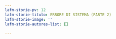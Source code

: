 ```yaml
---
lafm-storie-pv: 12
lafm-storie-titulo: ERRORE DI SISTEMA (PARTE 2)
lafm-storie-image: ''
lafm-storie-autores-list: []

---
```

